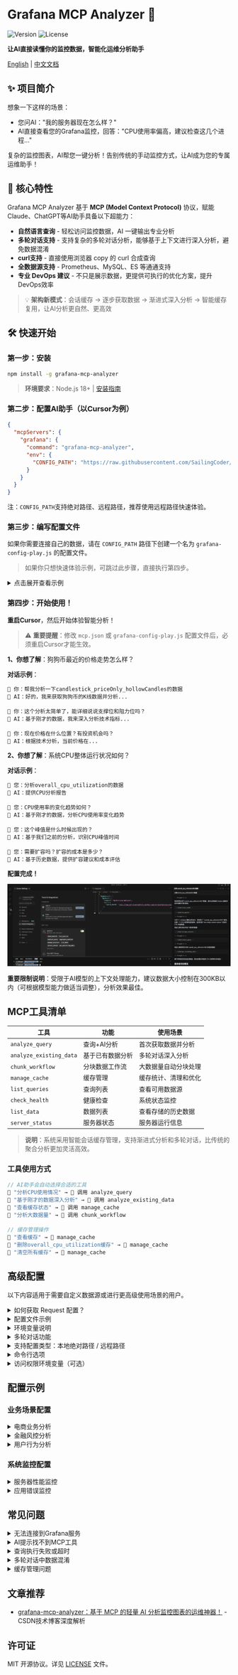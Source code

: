 # Grafana MCP Analyzer 🤖

![Version](https://img.shields.io/npm/v/grafana-mcp-analyzer) ![License](https://img.shields.io/npm/l/grafana-mcp-analyzer) 

**让AI直接读懂你的监控数据，智能化运维分析助手**

[English](https://github.com/SailingCoder/grafana-mcp-analyzer/blob/main/README_EN.md) | [中文文档](https://github.com/SailingCoder/grafana-mcp-analyzer/blob/main/README.md)

## ✨ 项目简介

想象一下这样的场景：

* 您问AI："我的服务器现在怎么样？"
* AI直接查看您的Grafana监控，回答："CPU使用率偏高，建议检查这几个进程..."

复杂的监控图表，AI帮您一键分析！告别传统的手动监控方式，让AI成为您的专属运维助手！

## 🚀 核心特性

Grafana MCP Analyzer 基于 **MCP (Model Context Protocol)** 协议，赋能Claude、ChatGPT等AI助手具备以下超能力：

-   **自然语言查询** - 轻松访问监控数据，AI 一键输出专业分析
-   **多轮对话支持** - 支持复杂的多轮对话分析，能够基于上下文进行深入分析，避免数据混淆
-   **curl支持** - 直接使用浏览器 copy 的 curl 合成查询
-   **全数据源支持** - Prometheus、MySQL、ES 等通通支持
-   **专业 DevOps 建议** - 不只是展示数据，更提供可执行的优化方案，提升DevOps效率

> 💡 **架构新模式**：会话缓存 → 逐步获取数据 → 渐进式深入分析 → 智能缓存复用，让AI分析更自然、更高效


## 🛠️ 快速开始

### 第一步：安装

```bash
npm install -g grafana-mcp-analyzer
```

> **环境要求**：Node.js 18+ | [安装指南](https://blog.csdn.net/qq_37834631/article/details/148457021?spm=1001.2014.3001.5501)

### 第二步：配置AI助手（以Cursor为例）

```json
{
  "mcpServers": {
    "grafana": {
      "command": "grafana-mcp-analyzer",
      "env": {
        "CONFIG_PATH": "https://raw.githubusercontent.com/SailingCoder/grafana-mcp-analyzer/main/config/grafana-config-play.js"
      }
    }
  }
}
```

注：`CONFIG_PATH`支持绝对路径、远程路径，推荐使用远程路径快速体验。

### 第三步：编写配置文件

如果你需要连接自己的数据，请在 `CONFIG_PATH` 路径下创建一个名为 `grafana-config-play.js` 的配置文件。

> 如果你只想快速体验示例，可跳过此步骤，直接执行第四步。

<details>
<summary>点击展开查看示例</summary>

```javascript
/**
 * 基于Grafana Play演示实例的配置文件
 * 以下配置文件内容来源：https://raw.githubusercontent.com/SailingCoder/grafana-mcp-analyzer/main/config/grafana-config-play.js
 * Request 配置方式：支持 http api 和 curl
 */
const config = {
  // Grafana服务器地址
  baseUrl: 'https://play.grafana.org',
  
  // 默认请求头
  defaultHeaders: {
    'Content-Type': 'application/json',
    'Accept': 'application/json, text/plain, */*'
  },

  // 健康检查配置
  healthCheck: {
    url: 'api/health'
  },

  // 查询定义
  queries: {
    // Price Only, Hollow Candles
    // 使用HTTP API格式
    // 数据源：https://play.grafana.org/d/candlestick/candlestick?orgId=1&from=2021-07-13T22:13:30.740Z&to=2021-07-13T22:46:18.921Z&timezone=utc&viewPanel=panel-7
    candlestick_priceOnly_hollowCandles: {
      url: 'api/ds/query',
      method: 'POST',
      params: {
        ds_type: 'grafana-testdata-datasource',
        requestId: 'SQR279'
      },
      headers: {
        'accept': 'application/json, text/plain, */*',
        'accept-language': 'zh-CN,zh;q=0.9',
        'cache-control': 'no-cache',
        'content-type': 'application/json',
        'origin': 'https://play.grafana.org',
        'pragma': 'no-cache',
        'priority': 'u=1, i',
        'referer': 'https://play.grafana.org/d/candlestick/candlestick?orgId=1&from=2021-07-13T22:13:30.740Z&to=2021-07-13T22:46:18.921Z&timezone=utc&viewPanel=panel-7',
        'sec-ch-ua': '"Not)A;Brand";v="8", "Chromium";v="138", "Google Chrome";v="138"',
        'sec-ch-ua-mobile': '?0',
        'sec-ch-ua-platform': '"macOS"',
        'sec-fetch-dest': 'empty',
        'sec-fetch-mode': 'cors',
        'sec-fetch-site': 'same-origin',
        'traceparent': '00-f0f1243b82acf0e362fd1f836565154a-fc3a173d3190c9df-01',
        'user-agent': 'Mozilla/5.0 (Macintosh; Intel Mac OS X 10_15_7) AppleWebKit/537.36 (KHTML, like Gecko) Chrome/138.0.0.0 Safari/537.36',
        'x-dashboard-title': 'Candlestick',
        'x-dashboard-uid': 'candlestick',
        'x-datasource-uid': 'PD8C576611E62080A',
        'x-grafana-device-id': '49c7d4ecdeee88ab5dde64deffa8ea2e',
        'x-grafana-org-id': '1',
        'x-panel-id': '7',
        'x-panel-plugin-id': 'candlestick',
        'x-panel-title': 'Price Only, Hollow Candles',
        'x-plugin-id': 'grafana-testdata-datasource'
      },
      data: {
        queries: [{
          csvFileName: "ohlc_dogecoin.csv",
          refId: "A",
          scenarioId: "csv_file",
          datasource: {
            type: "grafana-testdata-datasource",
            uid: "PD8C576611E62080A"
          },
          datasourceId: 454,
          intervalMs: 2000,
          maxDataPoints: 1180
        }],
        from: "1626214410740",
        to: "1626216378921"
      },
      systemPrompt: `您是狗狗币K线图分析专家。

**分析重点**：
1. 价格趋势识别 - 识别主要趋势方向(上涨/下跌/横盘)
2. 关键价位分析 - 找出支撑位和阻力位
3. 交易机会评估 - 基于K线形态识别入场时机
4. 风险评估 - 提供风险提示和投资建议

**输出格式**：
## 图表概览
- 时间范围：[具体时间]
- 价格范围：[最高价-最低价] 
- 主要趋势：[上涨/下跌/横盘]

## 技术分析
- 支撑位：[价格水平]
- 阻力位：[价格水平]
- 关键行为：[重要价格行为]

## 交易建议
- 短期方向：[看涨/看跌/中性]
- 关键价位：[关注价位]
- 风险提示：[重要提醒]`
    },
    // faro-shop-control-plane - Overall CPU Utilization
    // 使用 cUrl 格式
    // 数据源：https://play.grafana.org/d/cNMLIAFK/cpu-utilization-details-cores?var-interval=$__auto&orgId=1&from=now-3h&to=now&timezone=browser&var-host=faro-shop-control-plane&var-cpu=$__all&viewPanel=panel-22
    overall_cpu_utilization: {
      curl: `curl 'https://play.grafana.org/api/ds/query?ds_type=prometheus&requestId=SQR112' \
  -H 'accept: application/json, text/plain, */*' \
  -H 'accept-language: zh-CN,zh;q=0.9' \
  -H 'cache-control: no-cache' \
  -H 'content-type: application/json' \
  -b '_ga=GA1.2.1909983567.1753671369; _gid=GA1.2.532774264.1753671369; rl_page_init_referrer=RudderEncrypt%3AU2FsdGVkX1%2B2lASJjXBqxv6%2FOpvlv5ClRT5vw%2BELHuE%3D; rl_page_init_referring_domain=RudderEncrypt%3AU2FsdGVkX19MSXh%2BQbiHW5f9mLAaP3ghy%2FcJZIk9zhI%3D; intercom-id-agpb1wfw=219eac14-cc23-4ca5-aa16-c299fab8c0ab; intercom-session-agpb1wfw=; intercom-device-id-agpb1wfw=fd9a6df6-d6c8-4b40-958b-568fc7f30ae2; rl_group_id=RudderEncrypt%3AU2FsdGVkX196IBi0ppflecKuY9333Hf3E8fCWy4xJNU%3D; rl_group_trait=RudderEncrypt%3AU2FsdGVkX19%2Fc4msmFb6pg0d4rM%2BpLKI9zqEnxxFrPE%3D; rl_anonymous_id=RudderEncrypt%3AU2FsdGVkX186iymdvmvCOhwF2sff5XEHniCdK0idYHYA4P%2BUpg8hnPVqFbQpqF%2Fn5dfeDz3BxORb9hPn8cIvwQ%3D%3D; rl_user_id=RudderEncrypt%3AU2FsdGVkX1%2B7qEm%2BjVUpWQfQIZgdXaAXNAGDqx%2ByBo3qzXCeyxQWfQNHP9CFM4cX; rl_trait=RudderEncrypt%3AU2FsdGVkX19zSSOXFUxzg3KWR6VQOAkavGgxHg9JdbDKn6hPh3%2BBm3nDBP%2F6tM0wl0b6r0f1A2MZ2SeB6p9f%2FeeaUcrUzR%2FQDfqJHZGhOCdpwmOXZVVQncG%2Ff3ITY6GU%2BvGu9sfYHNgcpS5UHphpBA%3D%3D; _ga_Y0HRZEVBCW=GS2.2.s1753671369$o1$g1$t1753671728$j23$l0$h0; rl_session=RudderEncrypt%3AU2FsdGVkX18BkXGTwuY7KtE7Zr6WjpDFDtkvh9%2Btz4dc8BJeXT1%2FrqgdzGnXydN9EMwRRVR%2FQzGVBtyZ%2FNhg27pvhkbqL2QVLD%2F79GRtbxM8qDKCDo4c%2FfokCEdeF8AoiuRXQzPkAC7UEy7g1swC9w%3D%3D' \
  -H 'origin: https://play.grafana.org' \
  -H 'pragma: no-cache' \
  -H 'priority: u=1, i' \
  -H 'referer: https://play.grafana.org/d/cNMLIAFK/cpu-utilization-details-cores?var-interval=$__auto&orgId=1&from=now-3h&to=now&timezone=browser&var-host=faro-shop-control-plane&var-cpu=$__all&viewPanel=panel-22&inspect=panel-22&inspectTab=query' \
  -H 'sec-ch-ua: "Not)A;Brand";v="8", "Chromium";v="138", "Google Chrome";v="138"' \
  -H 'sec-ch-ua-mobile: ?0' \
  -H 'sec-ch-ua-platform: "macOS"' \
  -H 'sec-fetch-dest: empty' \
  -H 'sec-fetch-mode: cors' \
  -H 'sec-fetch-site: same-origin' \
  -H 'traceparent: 00-fea7a897de47671f57a42d15b26043a5-578babdc8cb152e0-01' \
  -H 'user-agent: Mozilla/5.0 (Macintosh; Intel Mac OS X 10_15_7) AppleWebKit/537.36 (KHTML, like Gecko) Chrome/138.0.0.0 Safari/537.36' \
  -H 'x-dashboard-title: CPU Utilization Details (Cores)' \
  -H 'x-dashboard-uid: cNMLIAFK' \
  -H 'x-datasource-uid: grafanacloud-prom' \
  -H 'x-grafana-device-id: 49c7d4ecdeee88ab5dde64deffa8ea2e' \
  -H 'x-grafana-org-id: 1' \
  -H 'x-panel-id: 22' \
  -H 'x-panel-plugin-id: timeseries' \
  -H 'x-panel-title: $host - Overall CPU Utilization' \
  -H 'x-plugin-id: prometheus' \
  --data-raw $'{"queries":[{"calculatedInterval":"2s","datasource":{"type":"prometheus","uid":"grafanacloud-prom"},"datasourceErrors":{},"errors":{},"expr":"clamp_max((avg by (mode) ( (clamp_max(rate(node_cpu_seconds_total{instance=\\"faro-shop-control-plane\\",mode\u0021=\\"idle\\"}[1m]),1)) or (clamp_max(irate(node_cpu_seconds_total{instance=\\"faro-shop-control-plane\\",mode\u0021=\\"idle\\"}[5m]),1)) )),1)","format":"time_series","hide":false,"interval":"1m","intervalFactor":1,"legendFormat":"{{mode}}","metric":"","refId":"A","step":300,"exemplar":false,"requestId":"22A","utcOffsetSec":28800,"scopes":[],"adhocFilters":[],"datasourceId":171,"intervalMs":60000,"maxDataPoints":1180},{"datasource":{"type":"prometheus","uid":"grafanacloud-prom"},"expr":"clamp_max(max by () (sum  by (cpu) ( (clamp_max(rate(node_cpu_seconds_total{instance=\\"faro-shop-control-plane\\",mode\u0021=\\"idle\\",mode\u0021=\\"iowait\\"}[1m]),1)) or (clamp_max(irate(node_cpu_seconds_total{instance=\\"faro-shop-control-plane\\",mode\u0021=\\"idle\\",mode\u0021=\\"iowait\\"}[5m]),1)) )),1)","format":"time_series","hide":false,"interval":"1m","intervalFactor":1,"legendFormat":"Max Core Utilization","refId":"B","exemplar":false,"requestId":"22B","utcOffsetSec":28800,"scopes":[],"adhocFilters":[],"datasourceId":171,"intervalMs":60000,"maxDataPoints":1180}],"from":"1753660994019","to":"1753671794019"}'`,
      systemPrompt: `您是系统性能分析专家，专注于CPU使用率历史趋势分析。

**数据特点**：这是总体CPU使用率的历史时间序列数据，包含：
- **user**: 用户模式CPU使用率
- **system**: 系统模式CPU使用率  
- **iowait**: I/O等待时间
- **softirq**: 软件中断
- **Max Core Utilization**: 单核最大使用率

**分析重点**：
1. **历史趋势分析** - 识别CPU使用率的变化趋势和模式
2. **性能瓶颈识别** - 分析哪个CPU模式占用最多资源
3. **峰值分析** - 识别CPU使用率的峰值时间和原因
4. **系统健康评估** - 基于历史数据评估系统整体健康状况
5. **容量规划建议** - 基于趋势预测未来资源需求

**输出要求**：
- 提供具体的时间范围和数据统计
- 识别关键的性能指标和异常模式
- 分析不同CPU模式的使用情况
- 给出基于历史数据的优化建议

请提供详细的CPU性能趋势分析报告。`
    },
  }
};

module.exports = config;
```
</details>

### 第四步：开始使用！

**重启Cursor**，然后开始体验智能分析！

> ⚠️ **重要提醒**：修改 `mcp.json` 或 `grafana-config-play.js` 配置文件后，必须重启Cursor才能生效。

**1、你想了解**：狗狗币最近的价格走势怎么样？

**对话示例**：

```text
👤 你：帮我分析一下candlestick_priceOnly_hollowCandles的数据
🤖 AI：好的，我来获取狗狗币的K线数据并分析...

👤 你：这个分析太简单了，能详细说说支撑位和阻力位吗？
🤖 AI：基于刚才的数据，我来深入分析技术指标...

👤 你：现在价格在什么位置？有投资机会吗？
🤖 AI：根据技术分析，当前价格在...
```

**2、你想了解**：系统CPU整体运行状况如何？

**对话示例**：

```
👤 您：分析overall_cpu_utilization的数据
🤖 AI：提供CPU分析报告

👤 您：CPU使用率的变化趋势如何？
🤖 AI：基于刚才的数据，分析CPU使用率变化趋势

👤 您：这个峰值是什么时候出现的？
🤖 AI：基于我们之前的分析，识别CPU峰值时间

👤 您：需要扩容吗？扩容的成本是多少？
🤖 AI：基于历史数据，提供扩容建议和成本评估
```

**配置完成！**

![在这里插入图片描述](https://github.com/SailingCoder/grafana-mcp-analyzer/blob/main/docs/image(1).png)

**重要限制说明**：受限于AI模型的上下文处理能力，建议数据大小控制在300KB以内（可根据模型能力做适当调整），分析效果最佳。


## MCP工具清单

| 工具 | 功能 | 使用场景 |
|------|------|----------|
| `analyze_query` | 查询+AI分析 | 首次获取数据并分析 |
| `analyze_existing_data` | 基于已有数据分析 | 多轮对话深入分析 |
| `chunk_workflow` | 分块数据工作流 | 大数据量自动分块处理 |
| `manage_cache` | 缓存管理 | 缓存统计、清理和优化 |
| `list_queries` | 查询列表 | 查看可用数据源 |
| `check_health` | 健康检查 | 系统状态监控 |
| `list_data` | 数据列表 | 查看存储的历史数据 |
| `server_status` | 服务器状态 | 服务器运行信息 |

> **说明**：系统采用智能会话缓存管理，支持渐进式分析和多轮对话，比传统的聚合分析更加灵活高效。

### 工具使用方式

```javascript
// AI助手会自动选择合适的工具
👤 "分析CPU使用情况" → 🤖 调用 analyze_query
👤 "基于刚才的数据深入分析" → 🤖 调用 analyze_existing_data
👤 "查看缓存状态" → 🤖 调用 manage_cache
👤 "分析大数据量" → 🤖 调用 chunk_workflow

// 缓存管理操作
👤 "查看缓存" → 🤖 manage_cache
👤 "删除overall_cpu_utilization缓存" → 🤖 manage_cache
👤 "清空所有缓存" → 🤖 manage_cache
```

## 高级配置

以下内容适用于需要自定义数据源或进行更高级使用场景的用户。

<details>
<summary>如何获取 Request 配置？</summary>

### 方式一：HTTP API（如 `dogecoin_panel_7`）

1.  获取 Data 传参：进入图表 → "Query Inspector" → "JSON"解析 → 拷贝请求体(request)
2.  获取 Url 和 Headers Token：通过 Network 面板查看请求参数，手动构造 HTTP 配置。

### 方式二：curl（推荐，适用于所有面板，如`overall_cpu_utilization100`）：

1.  在Grafana中执行查询
2.  按F12打开开发者工具 → Network标签页
3.  找到查询请求 → 右键点击 → Copy as cURL
4.  将复制的 curl 粘贴至配置文件中即可
</details>

<details>
<summary>配置文件示例</summary>

- [基础版配置](https://github.com/SailingCoder/grafana-mcp-analyzer/blob/main/config/grafana-config.simple.js)
- [远程真实配置](https://github.com/SailingCoder/grafana-mcp-analyzer/blob/main/config/grafana-config-play.js)
</details>

<details>
<summary>环境变量说明</summary>

```json
{
  "mcpServers": {
    "grafana": {
      "command": "grafana-mcp-analyzer",
      "env": {
        "CONFIG_PATH": "https://raw.githubusercontent.com/SailingCoder/grafana-mcp-analyzer/main/config/grafana-config-play.js",
        "MAX_CHUNK_SIZE": "50",
        "DATA_EXPIRY_HOURS": "24",
        "CONFIG_MAX_AGE": "300",
        "SESSION_TIMEOUT_HOURS": "24"
      }
    }
  }
}
```

| 环境变量名 | 类型 | 默认值 | 说明 |
| --------- | ---- | ------ | ---- |
| `CONFIG_PATH` | string | 必填 | 配置文件路径（本地或 HTTPS 远程地址） |
| `MAX_CHUNK_SIZE` | number | `50` | 单块最大数据体积（KB），影响数据切片大小 |
| `DATA_EXPIRY_HOURS` | number | `24` | 数据过期时间（小时），控制缓存自动清理 |
| `CONFIG_MAX_AGE` | number | `300` | 远程配置文件缓存时间（秒），设为 `0` 则禁用 |
| `SESSION_TIMEOUT_HOURS` | number | `24` | 会话超时时间（小时），控制会话管理 |

### 环境变量说明

#### **数据管理**
- **`MAX_CHUNK_SIZE`** - 控制大数据文件的分块大小，默认50KB，可根据AI模型上下文窗口调整
- **`DATA_EXPIRY_HOURS`** - 控制数据缓存过期时间，系统会定期清理过期数据释放存储空间

#### **配置管理**
- **`CONFIG_PATH`** - 支持本地绝对路径或HTTPS远程地址，支持GitHub Raw、云存储等
- **`CONFIG_MAX_AGE`** - 远程配置文件缓存时间，避免频繁网络请求，设为0可禁用缓存

#### **会话管理**
- **`SESSION_TIMEOUT_HOURS`** - 控制会话超时时间，过期会话会被自动清理

</details>


<details>
<summary>多轮对话功能</summary>

### 核心特性
- **智能缓存管理** - 自动缓存查询结果，避免重复获取数据
- **会话上下文保持** - 在同一个对话中保持分析上下文
- **数据隔离** - 不同会话的数据相互隔离，避免混淆
- **缓存复用** - 基于已有数据进行深入分析，提升效率

### 使用场景
```
👤 你：分析candlestick_priceOnly_hollowCandles数据
🤖 AI：获取数据并分析价格趋势...

👤 你：这个趋势会持续多久？
🤖 AI：基于刚才的数据，分析趋势持续性...

👤 你：如果趋势改变，会有什么影响？
🤖 AI：基于我们之前的分析，预测趋势变化的影响...
```

### 缓存管理

#### **支持的操作**
- **查看缓存** - 显示缓存数量和大小
- **删除指定缓存** - 删除某个查询的缓存（如"删除CPU缓存"）
- **清空所有缓存** - 删除所有缓存数据
- **自动清理** - 系统定期清理过期缓存

</details>

<details>
<summary>支持配置类型：本地绝对路径 / 远程路径</summary>
    
### 1. 远程路径
    
支持通过HTTPS URL访问远程配置文件，适用于团队协作和多环境部署：

```json
{
  "env": {
    "CONFIG_PATH": "https://raw.githubusercontent.com/SailingCoder/grafana-mcp-analyzer/main/config/grafana-config-play.js"
  }
}
```

支持的远程存储：

*   GitHub Raw: `https://raw.githubusercontent.com/SailingCoder/grafana-mcp-analyzer/main/config/grafana-config-play.js`
*   阿里云OSS: `https://bucket.oss-cn-hangzhou.aliyuncs.com/config.js`
*   腾讯云COS: `https://bucket-123.cos.ap-shanghai.myqcloud.com/config.js`
*   AWS S3: `https://bucket.s3.amazonaws.com/config.js`

注意：
- ❌ 不支持 GitHub 网页路径，如 https://github.com/SailingCoder/grafana-mcp-analyzer/blob/main/config/grafana-config-play.js,	返回的是 HTML 页面
- ✅ 必须使用 GitHub Raw 格式获取原始 JS 文件，如 https://raw.githubusercontent.com/SailingCoder/grafana-mcp-analyzer/main/config/grafana-config-play.js


### 2. 本地路径
    
支持传入本地绝对路径，适用于快速测试分析：
    
```json
{
  "mcpServers": {
    "grafana": {
      "command": "grafana-mcp-analyzer",
      "env": {
        "CONFIG_PATH": "/Users/your-username/project/grafana-config.js"
      }
    }
  }
}
```
</details>

<details>
<summary>命令行选项</summary>

```bash
# 显示版本信息
grafana-mcp-analyzer -v
grafana-mcp-analyzer --version

# 显示帮助信息
grafana-mcp-analyzer -h
grafana-mcp-analyzer --help
```

</details>


<details>
<summary>访问权限环境变量（可选）</summary>

如需调用受保护的 Grafana API，可通过以下方式设置：

```bash
export GRAFANA_URL="https://your-grafana.com"
export GRAFANA_TOKEN="your-api-token"
```
你也可以在配置文件中使用 Headers 方式直接注入 token 访问。
</details>

## 配置示例

### 业务场景配置

<details>
<summary>电商业务分析</summary>

**用户问题**："我的电商转化率怎么样？如何提升销售额？"

```javascript
// 电商转化率分析
ecommerce_conversion: {
  curl: `curl 'api/ds/query' \\
    -X POST \\
    -H 'Content-Type: application/json' \\
    -d '{"queries":[{"refId":"A","expr":"rate(orders_total[5m]) / rate(page_views_total[5m]) * 100","range":{"from":"now-24h","to":"now"}}]}'`,
  systemPrompt: `您是电商业务分析专家。请分析转化率数据并回答以下关键问题：

**核心分析问题**：
1. 当前转化率是多少？与行业标准对比如何？
2. 转化率在一天中的高峰和低谷时段是什么时候？
3. 哪些因素可能影响转化率下降？
4. 具体建议如何提升转化率？预期能带来多少收益？

**输出格式**：
- 数据概览：当前转化率数值和趋势
- 问题诊断：识别转化率瓶颈
- 优化建议：3-5个可执行的改进方案
- 收益预测：预期提升效果和ROI

请用通俗易懂的语言，给出可操作的具体建议。`
}
```

</details>

<details>
<summary>金融风控分析</summary>
**用户问题**："我的交易系统有风险吗？如何预防欺诈？"

```javascript
// 交易风控分析
finance_risk_analysis: {
  curl: `curl 'api/ds/query' \\
    -X POST \\
    -H 'Content-Type: application/json' \\
    -d '{"queries":[{"refId":"A","expr":"sum(rate(transaction_amount_total[5m]))","range":{"from":"now-7d","to":"now"}}]}'`,
  systemPrompt: `您是金融风控专家。请分析交易数据并回答以下关键问题：

**核心分析问题**：
1. 当前交易量是否异常？与历史对比如何？
2. 是否存在可疑的交易模式？
3. 哪些交易需要重点关注？
4. 如何优化风控策略？

**输出格式**：
- 风险等级：低/中/高风险
- 异常指标：具体异常数据点
- 风险分析：潜在风险原因
- 防护建议：具体风控措施
- 紧急行动：需要立即处理的事项

请用红色标记高风险，黄色标记中风险，绿色标记低风险。`
}
```
</details>

<details>
<summary>用户行为分析</summary>

**用户问题**："我的用户活跃度怎么样？如何提高用户留存？"

```javascript
// 用户活跃度分析
user_engagement: {
  curl: `curl 'api/ds/query' \\
    -X POST \\
    -H 'Content-Type: application/json' \\
    -d '{"queries":[{"refId":"A","expr":"count(increase(user_sessions_total[1h]))","range":{"from":"now-30d","to":"now"}}]}'`,
  systemPrompt: `您是用户行为分析专家。请分析用户活跃度数据并回答以下关键问题：

**核心分析问题**：
1. 用户活跃度趋势如何？是否在增长？
2. 用户使用习惯有什么特点？
3. 哪些用户群体最活跃？
4. 如何提高用户留存率？

**输出格式**：
- 用户画像：活跃用户特征
- 趋势分析：活跃度变化趋势
- 目标用户：最有价值的用户群体
- 留存策略：提高用户粘性的方法
- 预期效果：实施建议后的预期改善

请结合用户生命周期，给出个性化的运营建议。`
}
```

</details>

### 系统监控配置

<details>
<summary>服务器性能监控</summary>

**用户问题**："我的服务器性能怎么样？需要扩容吗？"

```javascript
// 服务器性能分析
server_performance: {
  curl: `curl 'api/ds/query' \\
    -X POST \\
    -H 'Content-Type: application/json' \\
    -d '{"queries":[{
      "refId":"A",
      "expr":"node_cpu_seconds_total{mode=\"user\"} / node_cpu_seconds_total * 100",
      "range":{"from":"now-2h","to":"now"}
    }]}'`,
  systemPrompt: `您是系统性能专家。请分析服务器性能数据并回答以下关键问题：

**核心分析问题**：
1. CPU使用率是否正常？是否接近瓶颈？
2. 内存使用情况如何？是否存在泄漏？
3. 磁盘I/O是否成为瓶颈？
4. 是否需要扩容或优化？

**输出格式**：
- 性能评分：优秀/良好/一般/差
- 关键指标：CPU、内存、磁盘使用率
- 瓶颈分析：性能问题原因
- 优化建议：具体改进方案
- 告警建议：需要立即关注的问题

请用颜色标记不同严重程度：正常 注意 危险`
}
```
</details>

<details>
<summary>应用错误监控</summary>

**用户问题**："我的应用有错误吗？影响用户体验吗？"

```javascript
// 应用错误分析
app_error_analysis: {
  url: "api/ds/es/query",
  method: "POST",
  data: {
    es: {
      index: "app-logs-*",
      query: {
        "query": {
          "bool": {
            "must": [
              {"term": {"level": "ERROR"}},
              {"range": {"@timestamp": {"gte": "now-1h"}}}
            ]
          }
        }
      }
    }
  },
  systemPrompt: `您是应用监控专家。请分析错误日志并回答以下关键问题：

**核心分析问题**：
1. 错误频率如何？是否在增加？
2. 哪些错误最严重？影响多少用户？
3. 错误集中在哪些功能模块？
4. 如何快速修复和预防？

**输出格式**：
- 错误等级：严重/中等/轻微
- 错误统计：错误数量、影响用户数
- 错误分类：按模块和类型分类
- 修复建议：具体修复步骤
- 预防措施：避免类似错误的方法

请按严重程度排序，优先处理影响用户最多的错误。`
}
```
</details>



## 常见问题

<details>
<summary>无法连接到Grafana服务</summary>

*   检查Grafana地址格式：必须包含`https://`或`http://`
*   验证API密钥有效性：确保未过期且有足够权限
*   测试网络连通性和防火墙设置

</details>

<details>
<summary>AI提示找不到MCP工具</summary>

*   完全退出Cursor并重新启动
*   检查配置文件路径是否正确
*   确保Node.js版本 ≥ 18

</details>

<details>
<summary>查询执行失败或超时</summary>

*   增加timeout设置
*   检查数据源连接状态
*   数据量过大时，缩小时间范围

</details>

<details>
<summary>多轮对话中数据混淆</summary>

*   确保使用正确的queryName，不同查询使用不同的名称
*   系统会自动缓存不同查询的数据，避免混淆
*   如果遇到数据混淆，可以重新调用analyze_query获取新数据
*   使用analyze_existing_data进行基于缓存数据的深入分析
*   系统支持会话隔离，不同会话的数据相互独立

</details>

<details>
<summary>缓存管理问题</summary>

*   查看缓存统计：使用manage_cache工具查看缓存状态 
    👤 你：获取缓存
    🤖 AI：我来为您获取当前的缓存信息
*   清理过期缓存：定期清理过期缓存释放存储空间 
    👤 你：清除所有缓存
    🤖 AI：我来尝试清除所有缓存。
*   缓存性能优化：系统会自动进行智能缓存优化 
*   缓存冲突处理：相同queryName不同配置会自动去重

</details>

## 文章推荐

*   [grafana-mcp-analyzer：基于 MCP 的轻量 AI 分析监控图表的运维神器！](https://blog.csdn.net/qq_37834631/article/details/148473620?spm=1001.2014.3001.5501) - CSDN技术博客深度解析

## 许可证

MIT 开源协议。详见 [LICENSE](LICENSE) 文件。
